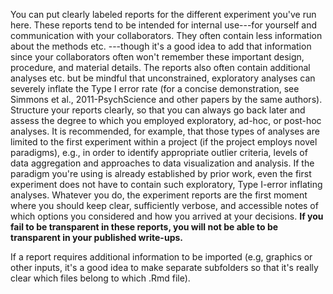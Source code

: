 You can put clearly labeled reports for the different experiment you've run here. These reports tend to be intended for internal use---for yourself and communication with your collaborators. They often contain less information about the methods etc. ---though it's a good idea to add that information since your collaborators often won't remember these important design, procedure, and material details. The reports also often contain additional analyses etc. but be mindful that unconstrained, exploratory analyses can severely inflate the Type I error rate (for a concise demonstration, see Simmons et al., 2011-PsychScience and other papers by the same authors). Structure your reports clearly, so that you can always go back later and assess the degree to which you employed exploratory, ad-hoc, or post-hoc analyses. It is recommended, for example, that those types of analyses are limited to the first experiment within a project (if the project employs novel paradigms), e.g., in order to identify appropriate outlier criteria, levels of data aggregation and approaches to data visualization and analysis. If the paradigm you're using is already established by prior work, even the first experiment does not have to contain such exploratory, Type I-error inflating analyses. Whatever you do, the experiment reports are the first moment where you should keep clear, sufficiently verbose, and accessible notes of which options you considered and how you arrived at your decisions. **If you fail to be transparent in these reports, you will not be able to be transparent in your published write-ups.**

If a report requires additional information to be imported (e.g, graphics or other inputs, it's a good idea to make separate subfolders so that it's really clear which files belong to which .Rmd file). 
